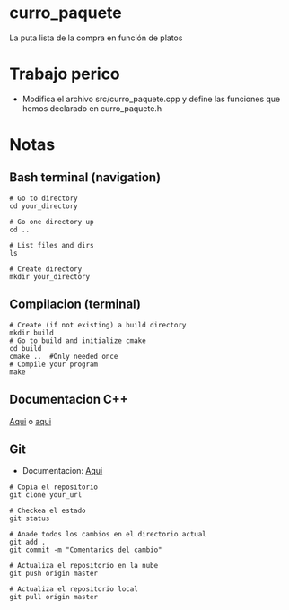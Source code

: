 # curro_paquete
La puta lista de la compra en función de platos

# Trabajo perico
- Modifica el archivo src/curro_paquete.cpp y define las funciones que hemos declarado en curro_paquete.h

# Notas
## Bash terminal (navigation)
```
# Go to directory
cd your_directory

# Go one directory up
cd ..

# List files and dirs
ls

# Create directory
mkdir your_directory
```

## Compilacion (terminal)
```
# Create (if not existing) a build directory
mkdir build
# Go to build and initialize cmake
cd build
cmake ..  #Only needed once
# Compile your program
make
```

## Documentacion C++ 
[Aqui](http://www.cplusplus.com) o [aqui](https://www.google.com/search?q=pringao&source=lnms&tbm=isch&sa=X&ved=0ahUKEwjO4euXkKfhAhWJ3KQKHUZ_DoQQ_AUIDigB&biw=1912&bih=953) 


## Git
- Documentacion: [Aqui](https://git-scm.com/doc)
```
# Copia el repositorio
git clone your_url

# Checkea el estado
git status

# Anade todos los cambios en el directorio actual
git add .
git commit -m "Comentarios del cambio"

# Actualiza el repositorio en la nube
git push origin master

# Actualiza el repositorio local
git pull origin master
```

